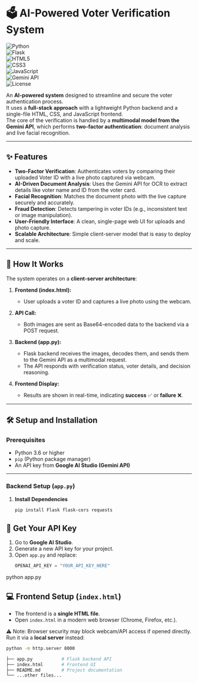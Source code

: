 # 🗳️ AI-Powered Voter Verification System

![Python](https://img.shields.io/badge/Python-3.6%2B-blue?logo=python&logoColor=white)  
![Flask](https://img.shields.io/badge/Flask-Backend-lightgrey?logo=flask&logoColor=white)  
![HTML5](https://img.shields.io/badge/HTML5-Frontend-orange?logo=html5&logoColor=white)  
![CSS3](https://img.shields.io/badge/CSS3-Styles-blue?logo=css3&logoColor=white)  
![JavaScript](https://img.shields.io/badge/JavaScript-Frontend-yellow?logo=javascript&logoColor=white)  
![Gemini API](https://img.shields.io/badge/Gemini-API-green?logo=google&logoColor=white)  
![License](https://img.shields.io/badge/License-Educational-purple)  

An **AI-powered system** designed to streamline and secure the voter authentication process.  
It uses a **full-stack approach** with a lightweight Python backend and a single-file HTML, CSS, and JavaScript frontend.  
The core of the verification is handled by a **multimodal model from the Gemini API**, which performs **two-factor authentication**: document analysis and live facial recognition.

---

## ✨ Features
- **Two-Factor Verification**: Authenticates voters by comparing their uploaded Voter ID with a live photo captured via webcam.  
- **AI-Driven Document Analysis**: Uses the Gemini API for OCR to extract details like voter name and ID from the voter card.  
- **Facial Recognition**: Matches the document photo with the live capture securely and accurately.  
- **Fraud Detection**: Detects tampering in voter IDs (e.g., inconsistent text or image manipulation).  
- **User-Friendly Interface**: A clean, single-page web UI for uploads and photo capture.  
- **Scalable Architecture**: Simple client-server model that is easy to deploy and scale.  

---

## 🚀 How It Works
The system operates on a **client-server architecture**:

1. **Frontend (index.html):**  
   - User uploads a voter ID and captures a live photo using the webcam.  

2. **API Call:**  
   - Both images are sent as Base64-encoded data to the backend via a POST request.  

3. **Backend (app.py):**  
   - Flask backend receives the images, decodes them, and sends them to the Gemini API as a multimodal request.  
   - The API responds with verification status, voter details, and decision reasoning.  

4. **Frontend Display:**  
   - Results are shown in real-time, indicating **success** ✅ or **failure** ❌.  

---

## 🛠️ Setup and Installation

### Prerequisites
- Python 3.6 or higher  
- `pip` (Python package manager)  
- An API key from **Google AI Studio (Gemini API)**  

---

### Backend Setup (`app.py`)

1. **Install Dependencies**  
   ```bash
   pip install Flask flask-cors requests

## 🔑 Get Your API Key

1. Go to **Google AI Studio**.  
2. Generate a new API key for your project.  
3. Open `app.py` and replace:  
   ```python
   OPENAI_API_KEY = "YOUR_API_KEY_HERE"
python app.py

## 💻 Frontend Setup (`index.html`)

- The frontend is a **single HTML file**.  
- Open `index.html` in a modern web browser (Chrome, Firefox, etc.).  

⚠️ Note: Browser security may block webcam/API access if opened directly.  
Run it via a **local server** instead:  

```bash
python -m http.server 8000

├── app.py           # Flask backend API
├── index.html       # Frontend UI
├── README.md        # Project documentation
└── ...other files...




